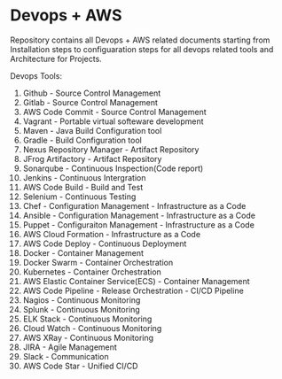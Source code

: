 # Devops + AWS

Repository contains all Devops + AWS related documents starting from Installation steps to configuaration steps for all devops related tools and Architecture for Projects.

Devops Tools:

1. Github - Source Control Management
2. Gitlab - Source Control Management
3. AWS Code Commit - Source Control Management
4. Vagrant - Portable virtual softeware development
5. Maven - Java Build Configuration tool
6. Gradle - Build Configuration tool
7. Nexus Repository Manager - Artifact Repository
8. JFrog Artifactory - Artifact Repository
9. Sonarqube - Continuous Inspection(Code report)
10. Jenkins - Continuous Intergration
11. AWS Code Build - Build and Test
12. Selenium - Continuous Testing
13. Chef - Configuration Management - Infrastructure as a Code
14. Ansible - Configuration Management - Infrastructure as a Code
15. Puppet - Configuraiton Management - Infrastructure as a Code
16. AWS Cloud Formation - Infrastructure as a Code
17. AWS Code Deploy - Continuous Deployment
18. Docker - Container Management
19. Docker Swarm - Container Orchestration
20. Kubernetes - Container Orchestration
21. AWS Elastic Container Service(ECS) - Container Management
22. AWS Code Pipeline - Release Orchestration - CI/CD Pipeline
23. Nagios - Continuous Monitoring
24. Splunk - Continuous Monitoring
25. ELK Stack - Continuous Monitoring
26. Cloud Watch - Continuous Monitoring
27. AWS XRay - Continuous Monitoring
28. JIRA - Agile Management
29. Slack - Communication
30. AWS Code Star - Unified CI/CD
